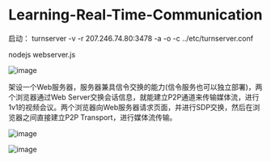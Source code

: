 # Learning-Real-Time-Communication
启动：
turnserver -v -r 207.246.74.80:3478 -a -o -c ../etc/turnserver.conf

nodejs webserver.js

![image](https://user-images.githubusercontent.com/53896111/122022772-8103e900-cdf9-11eb-80e1-719c899eaf3e.png)

架设一个Web服务器，服务器兼具信令交换的能力(信令服务也可以独立部署)，两个浏览器通过Web Server交换会话信息，就能建立P2P通道来传输媒体流，进行1v1的视频会议。两个浏览器向Web服务器请求页面，并进行SDP交换，然后在浏览器之间直接建立P2P Transport，进行媒体流传输。

![image](https://user-images.githubusercontent.com/53896111/122023104-cc1dfc00-cdf9-11eb-82a0-3ec3061a4a60.png)

![image](https://user-images.githubusercontent.com/53896111/122023123-d213dd00-cdf9-11eb-97f7-290545dea470.png)
